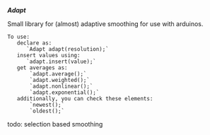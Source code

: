 ***Adapt***

Small library for (almost) adaptive smoothing for use with arduinos.
```
To use:
   declare as:
      `Adapt adapt(resolution);`
   insert values using:
      `adapt.insert(value);`	
   get averages as:
       `adapt.average();`
       `adapt.weighted();`
       `adapt.nonlinear();`
       `adapt.exponential();`
   additionally, you can check these elements:
       `newest();`
       `oldest();`
```
todo: selection based smoothing